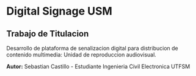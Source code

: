 # Digital Signage USM

## Trabajo de Titulacion

Desarrollo de plataforma de senalizacion digital para distribucion de contenido multimedia: Unidad de reproduccion audiovisual.

**Autor:** Sebastian Castillo - Estudiante Ingenieria Civil Electronica UTFSM
